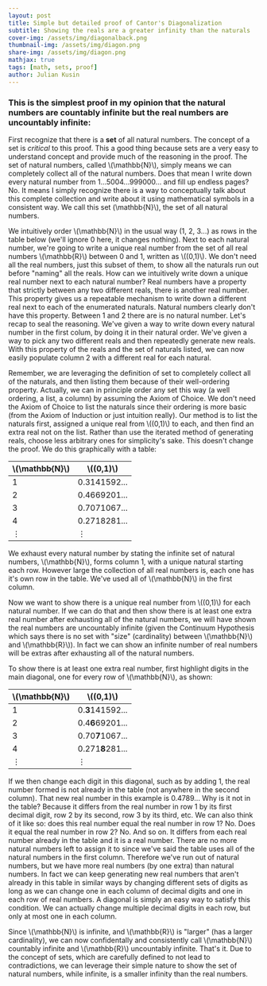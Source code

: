 ```yaml
---
layout: post
title: Simple but detailed proof of Cantor's Diagonalization
subtitle: Showing the reals are a greater infinity than the naturals
cover-img: /assets/img/diagonalback.png
thumbnail-img: /assets/img/diagon.png 
share-img: /assets/img/diagon.png
mathjax: true
tags: [math, sets, proof]
author: Julian Kusin
---
```


### This is the simplest proof in my opinion that the natural numbers are countably infinite but the real numbers are uncountably infinite:

First recognize that there is a **set** of all natural numbers. The concept of a set is *critical* to this proof. This a good thing because sets are a very easy to understand concept and provide much of the 
reasoning in the proof. The set of natural numbers, called \\(\mathbb{N}\\), simply means we can completely collect all of the natural numbers. Does that mean I write down every natural number from 1...5004...999000... and fill up 
endless pages? No. It means I simply recognize there is a way to conceptually talk about this complete collection and write about it using mathematical symbols in a consistent way. We call this set \(\mathbb{N}\\), the set of all natural numbers.

We intuitively order \\(\mathbb{N}\\) in the usual way (1, 2, 3...) as rows in the table below (we'll ignore 0 here, it changes nothing). Next to each natural number, we're going to write a unique real number from the set of all real numbers \\(\mathbb{R}\\) between 0 and 1, written as \\((0,1)\\). We don't need all the real numbers, just this subset of them, to show all the naturals run out before "naming" all the reals. How can we intuitively 
write down a unique real number  next to each natural number? Real numbers have a property that strictly between any two different reals, there is another real number. This property gives us a repeatable mechanism to write down a different real next to each of the enumerated naturals. Natural numbers clearly don't have this property. Between 1 and 2 there are is no natural number. Let's recap to seal the reasoning. We've given a way to write down every natural number in the first colum, by doing it in their natural order. We've given a way to pick any two different reals and then repeatedly generate new reals. With this property of the reals and the set of naturals listed, we can now easily populate column 2 with a different real for each natural. 

Remember, we are leveraging the definition of set to completely collect all of the naturals, and then listing them because of their well-ordering property. Actually, we can in principle order any set this way (a well ordering, a list, a column) by assuming the Axiom of Choice. We don't need the Axiom of Choice to list the naturals since their ordering is more basic (from the Axiom of Induction or just intuition really). Our method is to list the naturals first, assigned a unique real from \\((0,1)\\) to each, and then find an extra real not on the list. Rather than use the iterated method of generating reals, choose less arbitrary ones for simplicity's sake. This doesn't change the proof.  We do this graphically with a table:

|\\(\mathbb{N}\\) |\\((0,1)\\)   | 
--- | --- |
|1|0.3141592...|
|2|0.4669201...|
|3|0.7071067...|
|4|0.2718281...|
|⋮| ⋮           |

We exhaust every natural number by stating the infinite set of natural numbers, \\(\mathbb{N}\\), forms column 1, with a unique natural starting each row. However large the collection of all real numbers is, each one has it's own row in the table.
We've used all of \\(\mathbb{N}\\) in the first column. 

Now we want to show there is a unique real number from \\((0,1)\\) for each natural number. If we can do that and then show there is at least one extra real number after exhausting all of the natural numbers, we will have shown the real numbers
are uncountably infinite (given the Continuum Hypothesis which says there is no set with "size" (cardinality) between \\(\mathbb{N}\\) and \\(\mathbb{R}\\)). In fact we can show an infinite number of real numbers will be extras after
exhausting all of the natural numbers.

To show there is at least one extra real number, first highlight digits in the main diagonal, one for every row of \\(\mathbb{N}\\), as shown:

|\\(\mathbb{N}\\) |\\((0,1)\\)   | 
--- | --- |
|1|0.**3**141592...|
|2|0.4**6**69201...|
|3|0.70**7**1067...|
|4|0.271**8**281...|
|⋮| ⋮           |

If we then change each digit in this diagonal, such as by adding 1, the real number formed is not already in the table (not anywhere in the second column). That new real number in this example is 0.4789... Why is it not in the table? Because it differs from 
the real number in row 1 by its first decimal digit, row 2 by its second, row 3 by its third, etc. We can also think of it like so: does this real number equal the real number in row 1? No. Does it equal the real number in row 2? No. And so on. 
It differs from each real number already in the table and it is a real number. There are no more natural numbers left to assign it to since we've said the table uses all of the natural numbers in the first column. Therefore we've 
run out of natural numbers, but we have more real numbers (by one extra) than natural numbers. In fact we can keep generating new real numbers that aren't already in this table in similar ways by changing different sets of digits as long
as we can change one in each column of decimal digits and one in each row of real numbers. A diagonal is simply an easy way to satisfy this condition. We can actually change multiple decimal digits in each row, but only at most one in each column. 

Since \\(\mathbb{N}\\) is infinite, and \\(\mathbb{R}\\) is "larger" (has a larger cardinality), we can now confidentally and consistently call \\(\mathbb{N}\\) countably infinite and \\(\mathbb{R}\\) uncountably infinite.
That's it. Due to the concept of sets, which are carefully defined to not lead to contradictions, we can leverage their simple nature to show the set of natural numbers, while infinite, is a smaller infinity than the real numbers. 



